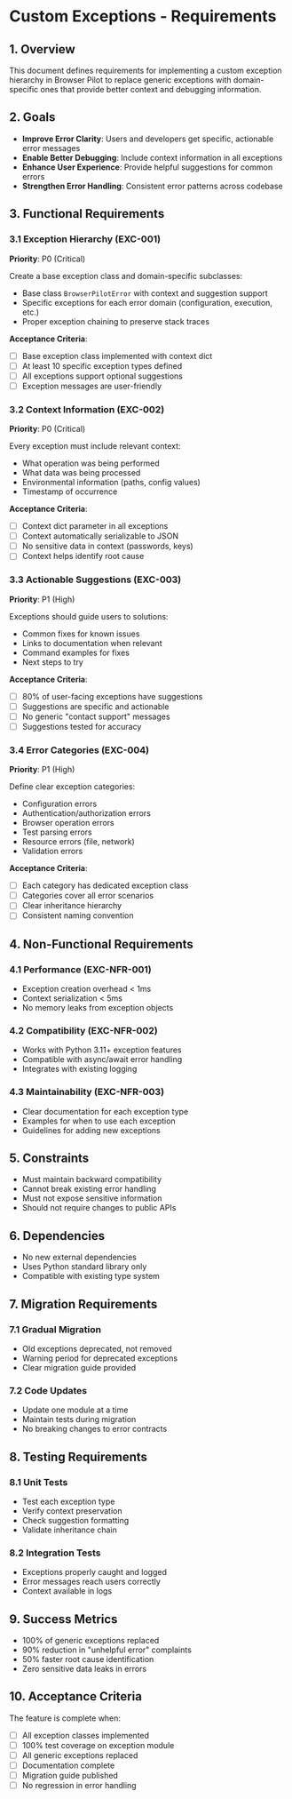 # Custom Exceptions - Requirements

## 1. Overview

This document defines requirements for implementing a custom exception hierarchy in Browser Pilot to replace generic exceptions with domain-specific ones that provide better context and debugging information.

## 2. Goals

- **Improve Error Clarity**: Users and developers get specific, actionable error messages
- **Enable Better Debugging**: Include context information in all exceptions
- **Enhance User Experience**: Provide helpful suggestions for common errors
- **Strengthen Error Handling**: Consistent error patterns across codebase

## 3. Functional Requirements

### 3.1 Exception Hierarchy (EXC-001)
**Priority**: P0 (Critical)

Create a base exception class and domain-specific subclasses:
- Base class `BrowserPilotError` with context and suggestion support
- Specific exceptions for each error domain (configuration, execution, etc.)
- Proper exception chaining to preserve stack traces

**Acceptance Criteria**:
- [ ] Base exception class implemented with context dict
- [ ] At least 10 specific exception types defined
- [ ] All exceptions support optional suggestions
- [ ] Exception messages are user-friendly

### 3.2 Context Information (EXC-002)
**Priority**: P0 (Critical)

Every exception must include relevant context:
- What operation was being performed
- What data was being processed
- Environmental information (paths, config values)
- Timestamp of occurrence

**Acceptance Criteria**:
- [ ] Context dict parameter in all exceptions
- [ ] Context automatically serializable to JSON
- [ ] No sensitive data in context (passwords, keys)
- [ ] Context helps identify root cause

### 3.3 Actionable Suggestions (EXC-003)
**Priority**: P1 (High)

Exceptions should guide users to solutions:
- Common fixes for known issues
- Links to documentation when relevant
- Command examples for fixes
- Next steps to try

**Acceptance Criteria**:
- [ ] 80% of user-facing exceptions have suggestions
- [ ] Suggestions are specific and actionable
- [ ] No generic "contact support" messages
- [ ] Suggestions tested for accuracy

### 3.4 Error Categories (EXC-004)
**Priority**: P1 (High)

Define clear exception categories:
- Configuration errors
- Authentication/authorization errors
- Browser operation errors
- Test parsing errors
- Resource errors (file, network)
- Validation errors

**Acceptance Criteria**:
- [ ] Each category has dedicated exception class
- [ ] Categories cover all error scenarios
- [ ] Clear inheritance hierarchy
- [ ] Consistent naming convention

## 4. Non-Functional Requirements

### 4.1 Performance (EXC-NFR-001)
- Exception creation overhead < 1ms
- Context serialization < 5ms
- No memory leaks from exception objects

### 4.2 Compatibility (EXC-NFR-002)
- Works with Python 3.11+ exception features
- Compatible with async/await error handling
- Integrates with existing logging

### 4.3 Maintainability (EXC-NFR-003)
- Clear documentation for each exception type
- Examples for when to use each exception
- Guidelines for adding new exceptions

## 5. Constraints

- Must maintain backward compatibility
- Cannot break existing error handling
- Must not expose sensitive information
- Should not require changes to public APIs

## 6. Dependencies

- No new external dependencies
- Uses Python standard library only
- Compatible with existing type system

## 7. Migration Requirements

### 7.1 Gradual Migration
- Old exceptions deprecated, not removed
- Warning period for deprecated exceptions
- Clear migration guide provided

### 7.2 Code Updates
- Update one module at a time
- Maintain tests during migration
- No breaking changes to error contracts

## 8. Testing Requirements

### 8.1 Unit Tests
- Test each exception type
- Verify context preservation
- Check suggestion formatting
- Validate inheritance chain

### 8.2 Integration Tests
- Exceptions properly caught and logged
- Error messages reach users correctly
- Context available in logs

## 9. Success Metrics

- 100% of generic exceptions replaced
- 90% reduction in "unhelpful error" complaints
- 50% faster root cause identification
- Zero sensitive data leaks in errors

## 10. Acceptance Criteria

The feature is complete when:
- [ ] All exception classes implemented
- [ ] 100% test coverage on exception module
- [ ] All generic exceptions replaced
- [ ] Documentation complete
- [ ] Migration guide published
- [ ] No regression in error handling